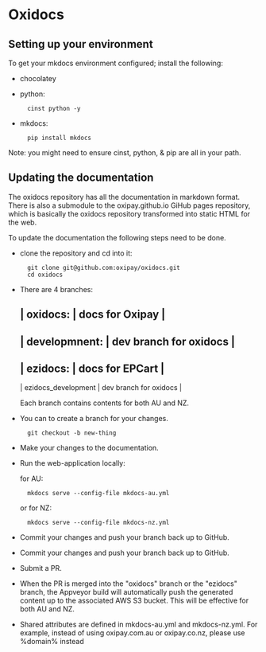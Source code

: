 # Oxidocs

## Setting up your environment

To get your mkdocs environment configured; install the following:
* chocolatey
* python: 

        cinst python -y
* mkdocs:

        pip install mkdocs

Note: you might need to ensure cinst, python, & pip are all in your path.

## Updating the documentation

The oxidocs repository has all the documentation in markdown format. There is also a submodule to the oxipay.github.io GiHub pages repository, which is basically the oxidocs repository transformed into static HTML for the web.

To update the documentation the following steps need to be done.

* clone the repository and cd into it:

        git clone git@github.com:oxipay/oxidocs.git
        cd oxidocs

* There are 4 branches:
  
  | oxidocs:          |    docs for Oxipay |
  ------------------------------------------
  | developmnent:     |    dev branch for oxidocs |
  ------------------------------------------
  | ezidocs:          |    docs for EPCart |
  ------------------------------------------
  | ezidocs_development |  dev branch for oxidocs |

  Each branch contains contents for both AU and NZ.

* You can to create a branch for your changes.

        git checkout -b new-thing

* Make your changes to the documentation.
* Run the web-application locally:

  for AU:

        mkdocs serve --config-file mkdocs-au.yml
  or for NZ:

        mkdocs serve --config-file mkdocs-nz.yml

* Commit your changes and push your branch back up to GitHub.

* Commit your changes and push your branch back up to GitHub.
* Submit a PR.
* When the PR is merged into the "oxidocs" branch or the "ezidocs" branch, the Appveyor build will automatically push the generated content up to the associated AWS S3 bucket. This will be effective for both AU and NZ.

* Shared attributes are defined in mkdocs-au.yml and mkdocs-nz.yml. For example, instead of using oxipay.com.au or oxipay.co.nz, please use %domain% instead